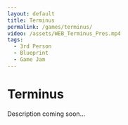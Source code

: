 ```yaml
---
layout: default
title: Terminus
permalink: /games/terminus/
video: /assets/WEB_Terminus_Pres.mp4
tags:
  - 3rd Person
  - Blueprint
  - Game Jam
---
```



# Terminus

Description coming soon...


